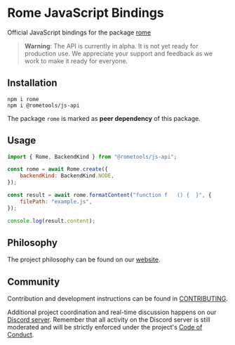 # Rome JavaScript Bindings

Official JavaScript bindings for the package [rome](https://www.npmjs.com/package/rome)

> **Warning**:
> The API is currently in alpha. It is not yet ready for production use. We appreciate your support and feedback as we work to make it ready for everyone.

## Installation

```shell
npm i rome
npm i @rometools/js-api
```

The package `rome` is marked as **peer dependency** of this package.

## Usage

```js
import { Rome, BackendKind } from "@rometools/js-api";

const rome = await Rome.create({
	backendKind: BackendKind.NODE,
});

const result = await rome.formatContent("function f   () {  }", {
	filePath: "example.js",
});

console.log(result.content);
```

## Philosophy

The project philosophy can be found on our [website](https://rome.tools/#philosophy).

## Community

Contribution and development instructions can be found in [CONTRIBUTING](./CONTRIBUTING.md).

Additional project coordination and real-time discussion happens on our [Discord server](https://discord.gg/rome). Remember that all activity on the Discord server is still moderated and will be strictly enforced under the project's [Code of Conduct](./CODE_OF_CONDUCT.md).
